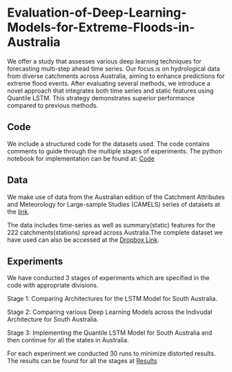 
# Evaluation-of-Deep-Learning-Models-for-Extreme-Floods-in-Australia


We offer a study that assesses various deep learning techniques for forecasting multi-step ahead time series. Our focus is on hydrological data from diverse catchments across Australia, aiming to enhance predictions for extreme flood events. After evaluating several methods, we introduce a novel approach that integrates both time series and static features using Quantile LSTM. This strategy demonstrates superior performance compared to previous methods.


## Code

We include a structured code for the datasets used. The code contains comments to guide through the multiple stages of experiments. The python notebook for implementation can be found at: 
[Code](https://github.com/DARE-ML/streamflow-floods/tree/main/Code)

## Data

We make use of data from the Australian edition of the Catchment Attributes and Meteorology for Large-sample Studies (CAMELS) series of datasets at the [link](https://doi.pangaea.de/10.1594/PANGAEA.921850). 

The data includes time-series as well as summary(static) features for the 222 catchments(stations) spread across Australia.The complete dataset we have used can also be accessed at the [Dropbox Link](https://www.dropbox.com/home/Evaluation-of-Deep-Learning-Models-for-Extreme-Floods-in-Australia%3A%20Data). 

## Experiments

We have conducted 3 stages of experiments which are specified in the code with appropriate divisions.

Stage 1: Comparing Architectures for the LSTM Model for South Australia.

Stage 2: Comparing various Deep Learning Models across the Indivudal Architecture for South Australia.

Stage 3: Implementing the Quantile LSTM Model for South Australia and then continue for all the states in Australia.

For each experiment we conducted 30 runs to minimize distorted results. The results can be found for all the stages at [Results](https://github.com/DARE-ML/streamflow-floods/tree/main/Results)

